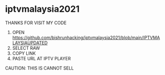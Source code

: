# iptvmalaysia2021
THANKS FOR VISIT MY CODE

1) OPEN https://github.com/bishrunhacking/iptvmalaysia2021/blob/main/IPTVMALAYSIAUPDATED
2) SELECT RAW
3) COPY LINK 
4) PASTE URL AT IPTV PLAYER


CAUTION:
THIS IS CANNOT SELL
